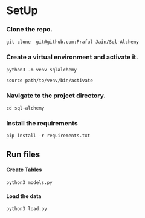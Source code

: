 # SetUp

### Clone the repo.
```
git clone  git@github.com:Praful-Jain/Sql-Alchemy
```
### Create a virtual environment and activate it.
```
python3 -m venv sqlalchemy
```
```
source path/to/venv/bin/activate
```
### Navigate to the project directory.
```
cd sql-alchemy
```

### Install the requirements
```
pip install -r requirements.txt
```
## Run files
#### Create Tables
```
python3 models.py
```
#### Load the data
```
python3 load.py
```
